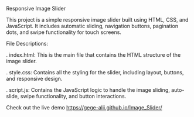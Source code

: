Responsive Image Slider

This project is a simple responsive image slider built using HTML, CSS, and JavaScript. It includes automatic sliding, navigation buttons, pagination dots, and swipe functionality for touch screens.

File Descriptions:

. index.html: This is the main file that contains the HTML structure of the image slider.

. style.css: Contains all the styling for the slider, including layout, buttons, and responsive design.

. script.js: Contains the JavaScript logic to handle the image sliding, auto-slide, swipe functionality, and button interactions.

Check out the live demo https://gege-alii.github.io/Image_Slider/
